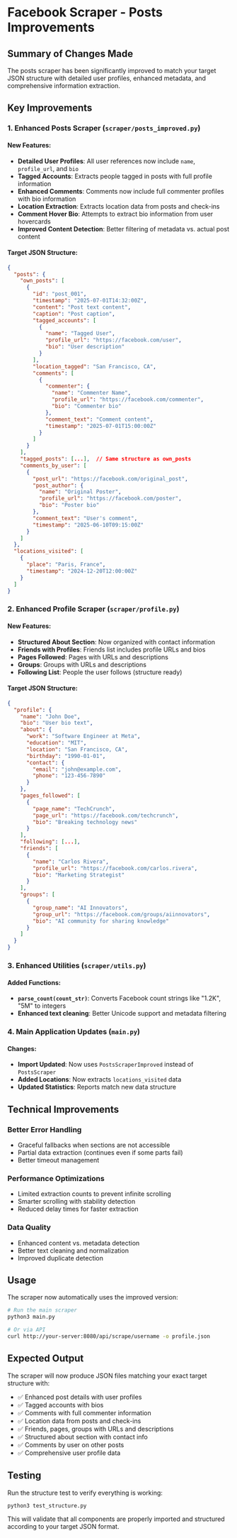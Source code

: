 # Facebook Scraper - Posts Improvements

## Summary of Changes Made

The posts scraper has been significantly improved to match your target JSON structure with detailed user profiles, enhanced metadata, and comprehensive information extraction.

## Key Improvements

### 1. **Enhanced Posts Scraper** (`scraper/posts_improved.py`)

#### New Features:
- **Detailed User Profiles**: All user references now include `name`, `profile_url`, and `bio`
- **Tagged Accounts**: Extracts people tagged in posts with full profile information
- **Enhanced Comments**: Comments now include full commenter profiles with bio information
- **Location Extraction**: Extracts location data from posts and check-ins
- **Comment Hover Bio**: Attempts to extract bio information from user hovercards
- **Improved Content Detection**: Better filtering of metadata vs. actual post content

#### Target JSON Structure:
```json
{
  "posts": {
    "own_posts": [
      {
        "id": "post_001",
        "timestamp": "2025-07-01T14:32:00Z",
        "content": "Post text content",
        "caption": "Post caption",
        "tagged_accounts": [
          {
            "name": "Tagged User",
            "profile_url": "https://facebook.com/user",
            "bio": "User description"
          }
        ],
        "location_tagged": "San Francisco, CA",
        "comments": [
          {
            "commenter": {
              "name": "Commenter Name",
              "profile_url": "https://facebook.com/commenter",
              "bio": "Commenter bio"
            },
            "comment_text": "Comment content",
            "timestamp": "2025-07-01T15:00:00Z"
          }
        ]
      }
    ],
    "tagged_posts": [...],  // Same structure as own_posts
    "comments_by_user": [
      {
        "post_url": "https://facebook.com/original_post",
        "post_author": {
          "name": "Original Poster",
          "profile_url": "https://facebook.com/poster",
          "bio": "Poster bio"
        },
        "comment_text": "User's comment",
        "timestamp": "2025-06-10T09:15:00Z"
      }
    ]
  },
  "locations_visited": [
    {
      "place": "Paris, France",
      "timestamp": "2024-12-20T12:00:00Z"
    }
  ]
}
```

### 2. **Enhanced Profile Scraper** (`scraper/profile.py`)

#### New Features:
- **Structured About Section**: Now organized with contact information
- **Friends with Profiles**: Friends list includes profile URLs and bios
- **Pages Followed**: Pages with URLs and descriptions
- **Groups**: Groups with URLs and descriptions
- **Following List**: People the user follows (structure ready)

#### Target JSON Structure:
```json
{
  "profile": {
    "name": "John Doe",
    "bio": "User bio text",
    "about": {
      "work": "Software Engineer at Meta",
      "education": "MIT",
      "location": "San Francisco, CA",
      "birthday": "1990-01-01",
      "contact": {
        "email": "john@example.com",
        "phone": "123-456-7890"
      }
    },
    "pages_followed": [
      {
        "page_name": "TechCrunch",
        "page_url": "https://facebook.com/techcrunch",
        "bio": "Breaking technology news"
      }
    ],
    "following": [...],
    "friends": [
      {
        "name": "Carlos Rivera",
        "profile_url": "https://facebook.com/carlos.rivera",
        "bio": "Marketing Strategist"
      }
    ],
    "groups": [
      {
        "group_name": "AI Innovators",
        "group_url": "https://facebook.com/groups/aiinnovators",
        "bio": "AI community for sharing knowledge"
      }
    ]
  }
}
```

### 3. **Enhanced Utilities** (`scraper/utils.py`)

#### Added Functions:
- **`parse_count(count_str)`**: Converts Facebook count strings like "1.2K", "5M" to integers
- **Enhanced text cleaning**: Better Unicode support and metadata filtering

### 4. **Main Application Updates** (`main.py`)

#### Changes:
- **Import Updated**: Now uses `PostsScraperImproved` instead of `PostsScraper`
- **Added Locations**: Now extracts `locations_visited` data
- **Updated Statistics**: Reports match new data structure

## Technical Improvements

### Better Error Handling
- Graceful fallbacks when sections are not accessible
- Partial data extraction (continues even if some parts fail)
- Better timeout management

### Performance Optimizations
- Limited extraction counts to prevent infinite scrolling
- Smarter scrolling with stability detection
- Reduced delay times for faster extraction

### Data Quality
- Enhanced content vs. metadata detection
- Better text cleaning and normalization
- Improved duplicate detection

## Usage

The scraper now automatically uses the improved version:

```bash
# Run the main scraper
python3 main.py

# Or via API
curl http://your-server:8080/api/scrape/username -o profile.json
```

## Expected Output

The scraper will now produce JSON files matching your exact target structure with:
- ✅ Enhanced post details with user profiles
- ✅ Tagged accounts with bios
- ✅ Comments with full commenter information  
- ✅ Location data from posts and check-ins
- ✅ Friends, pages, groups with URLs and descriptions
- ✅ Structured about section with contact info
- ✅ Comments by user on other posts
- ✅ Comprehensive user profile data

## Testing

Run the structure test to verify everything is working:

```bash
python3 test_structure.py
```

This will validate that all components are properly imported and structured according to your target JSON format.
